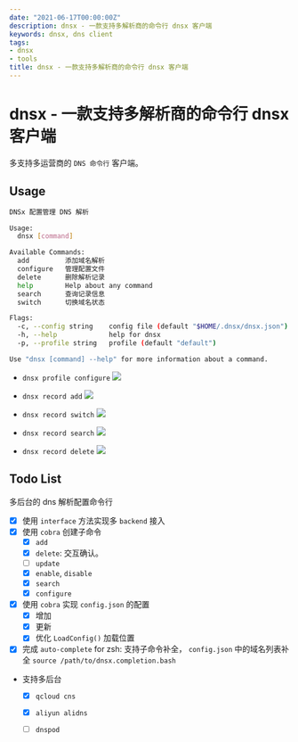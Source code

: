 ```yaml
---
date: "2021-06-17T00:00:00Z"
description: dnsx - 一款支持多解析商的命令行 dnsx 客户端
keywords: dnsx, dns client
tags:
- dnsx
- tools
title: dnsx - 一款支持多解析商的命令行 dnsx 客户端
---
```


# dnsx - 一款支持多解析商的命令行 dnsx 客户端

多支持多运营商的 `DNS 命令行` 客户端。


## Usage

```bash
DNSx 配置管理 DNS 解析

Usage:
  dnsx [command]

Available Commands:
  add         添加域名解析
  configure   管理配置文件
  delete      删除解析记录
  help        Help about any command
  search      查询记录信息
  switch      切换域名状态

Flags:
  -c, --config string    config file (default "$HOME/.dnsx/dnsx.json")
  -h, --help             help for dnsx
  -p, --profile string   profile (default "default")

Use "dnsx [command] --help" for more information about a command.
```

+ `dnsx profile configure`
![](/assets/img/post/2021/06/dnsx/dnsx-configure.gif)

+ `dnsx record add`
![](/assets/img/post/2021/06/dnsx/dnsx-add.gif)

+ `dnsx record switch`
![](/assets/img/post/2021/06/dnsx/dnsx-switch.gif)

+ `dnsx record search`
![](/assets/img/post/2021/06/dnsx/dnsx-search.gif)

+ `dnsx record delete`
![](/assets/img/post/2021/06/dnsx/dnsx-delete.gif)

## Todo List

多后台的 dns 解析配置命令行

+ [x] 使用 `interface` 方法实现多 `backend` 接入
+ [x] 使用 `cobra` 创建子命令
  + [x] `add`
  + [x] `delete`: 交互确认。
  + [ ] `update`
  + [x] `enable`, `disable`
  + [x] `search`
  + [x] `configure`
+ [x] 使用 `cobra` 实现 `config.json` 的配置
  + [x] 增加
  + [x] 更新
  + [x] 优化 `LoadConfig()` 加载位置

+ [x] 完成 `auto-complete` for zsh: 支持子命令补全， `config.json` 中的域名列表补全
  `source /path/to/dnsx.completion.bash`

+ 支持多后台
  + [x] `qcloud cns`
  + [x] `aliyun alidns`
  + [ ] `dnspod`

